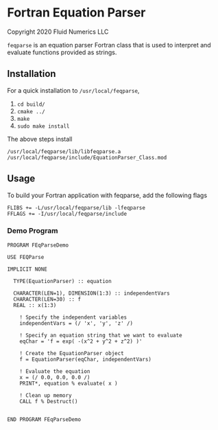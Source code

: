 # Fortran Equation Parser
Copyright 2020 Fluid Numerics LLC

`feqparse` is an equation parser Fortran class that is used to interpret and evaluate functions provided as strings.

## Installation

For a quick installation to `/usr/local/feqparse`,
1. `cd build/`
2. `cmake ../`
3. `make`
4. `sudo make install`

The above steps install
```
/usr/local/feqparse/lib/libfeqparse.a
/usr/local/feqparse/include/EquationParser_Class.mod
```

## Usage
To build your Fortran application with feqparse, add the following flags
```
FLIBS += -L/usr/local/feqparse/lib -lfeqparse
FFLAGS += -I/usr/local/feqparse/include
```

### Demo Program

```
PROGRAM FEqParseDemo

USE FEQParse

IMPLICIT NONE

  TYPE(EquationParser) :: equation

  CHARACTER(LEN=1), DIMENSION(1:3) :: independentVars
  CHARACTER(LEN=30) :: f
  REAL :: x(1:3)

    ! Specify the independent variables
    independentVars = (/ 'x', 'y', 'z' /)

    ! Specify an equation string that we want to evaluate 
    eqChar = 'f = exp( -(x^2 + y^2 + z^2) )'

    ! Create the EquationParser object
    f = EquationParser(eqChar, independentVars)
   
    ! Evaluate the equation 
    x = (/ 0.0, 0.0, 0.0 /) 
    PRINT*, equation % evaluate( x )

    ! Clean up memory
    CALL f % Destruct()


END PROGRAM FEqParseDemo
